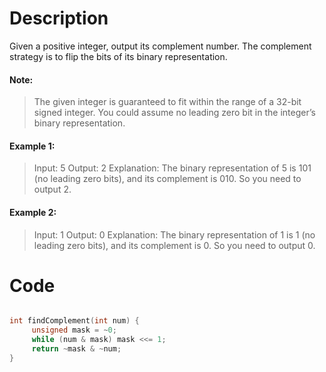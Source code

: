 # Description

Given a positive integer, output its complement number. The complement strategy is to flip the bits of its binary representation.

#### Note:
> The given integer is guaranteed to fit within the range of a 32-bit signed integer.
> You could assume no leading zero bit in the integer’s binary representation.
#### Example 1:
> Input: 5
> Output: 2
> Explanation: The binary representation of 5 is 101 (no leading zero bits), and its complement is 010. So you need to output 2.

#### Example 2:
> Input: 1
> Output: 0
> Explanation: The binary representation of 1 is 1 (no leading zero bits), and its complement is 0. So you need to output 0.

# Code

```c++

int findComplement(int num) {
     unsigned mask = ~0;
     while (num & mask) mask <<= 1;
     return ~mask & ~num;
}

```
